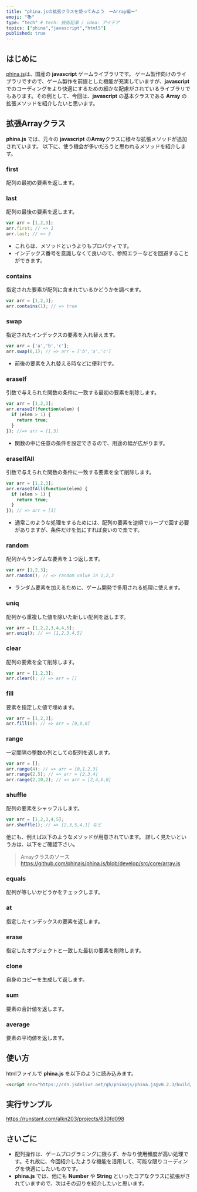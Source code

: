 ```yaml
---
title: "phina.jsの拡張クラスを使ってみよう　ーArray編ー"
emoji: "📚"
type: "tech" # tech: 技術記事 / idea: アイデア
topics: ["phina","javascript","html5"]
published: true
---
```


## はじめに
[phina.js](https://phinajs.com/)は、国産の **javascript** ゲームライブラリです。
ゲーム製作向けのライブラリですので、ゲーム製作を前提とした機能が充実していますが、**javascript** でのコーディングをより快適にするための細かな配慮がされているライブラリでもあります。その例として、今回は、**javascript** の基本クラスである **Array** の拡張メソッドを紹介したいと思います。

## 拡張Arrayクラス
**phina.js** では、元々の **javascript** の**Array**クラスに様々な拡張メソッドが追加されています。
以下に、使う機会が多いだろうと思われるメソッドを紹介します。

### first
配列の最初の要素を返します。

### last
配列の最後の要素を返します。

```js
var arr = [1,2,3];
arr.first; // => 1
arr.last; // => 3
```

* これらは、メソッドというよりもプロパティです。　　
* インデックス番号を意識しなくて良いので、参照エラーなどを回避することができます。

### contains
指定された要素が配列に含まれているかどうかを調べます。

```js
var arr = [1,2,3];
arr.contains(1); // => true
```

### swap
指定されたインデックスの要素を入れ替えます。

```js
var arr = ['a','b','c'];
arr.swap(0,1); // => arr = ['b','a','c']
```

* 前後の要素を入れ替える時などに便利です。

### eraseIf
引数で与えられた関数の条件に一致する最初の要素を削除します。

```js
var arr = [1,2,3];
arr.eraseIf(function(elem) {
  if (elem > 1) {
    return true;
  } 
}); //=> arr = [1,3]
```

* 関数の中に任意の条件を設定できるので、用途の幅が広がります。

### eraseIfAll
引数で与えられた関数の条件に一致する要素を全て削除します。

```js
var arr = [1,2,3];
arr.eraseIfAll(function(elem) {
  if (elem > 1) {
    return true;
  }
}); // => arr = [1]
```

* 通常このような処理をするためには、配列の要素を逆順でループで回す必要がありますが、条件だけを気にすれば良いので楽です。

### random
配列からランダムな要素を１つ返します。

```js
var arr [1,2,3];
arr.random(); // => random value in 1,2,3
```

* ランダム要素を加えるために、ゲーム開発で多用される処理に使えます。

### uniq
配列から重複した値を除いた新しい配列を返します。

```js
var arr = [1,2,2,3,4,4,5];
arr.uniq(); // => [1,2,3,4,5]
```

### clear
配列の要素を全て削除します。

```js
var arr = [1,2,3];
arr.clear(); // => arr = []
```

### fill
要素を指定した値で埋めます。

```js
var arr = [1,2,3];
arr.fill(0); // => arr = [0,0,0]
```

### range
一定間隔の整数の列としての配列を返します。

```js
var arr = [];
arr.range(4); // => arr = [0,1,2,3]
arr.range(2,5); // => arr = [2,3,4]
arr.range(2,10,2); // => arr = [2,4,6,8]
```

### shuffle
配列の要素をシャッフルします。

```js
var arr = [1,2,3,4,5];
arr.shuffle(); // => [2,3,5,4,1] など
```

他にも、例えば以下のようなメソッドが用意されています。
詳しく見たいという方は、以下をご確認下さい。
> Arrayクラスのソース
> https://github.com/phinajs/phina.js/blob/develop/src/core/array.js 

### equals
配列が等しいかどうかをチェックします。

### at
指定したインデックスの要素を返します。

### erase
指定したオブジェクトと一致した最初の要素を削除します。

### clone
自身のコピーを生成して返します。

### sum
要素の合計値を返します。

### average
要素の平均値を返します。

## 使い方
htmlファイルで **phina.js** を以下のように読み込みます。

```html
<script src="https://cdn.jsdelivr.net/gh/phinajs/phina.js@v0.2.3/build/phina.js"></script>
```

## 実行サンプル
https://runstant.com/alkn203/projects/830fd098

## さいごに
* 配列操作は、ゲームプログラミングに限らず、かなり使用頻度が高い処理です。それ故に、今回紹介したような機能を活用して、可能な限りコーディングを快適にしたいものです。
* **phina.js** では、他にも **Number** や **String** といったコアなクラスに拡張がされていますので、次はその辺りを紹介したいと思います。